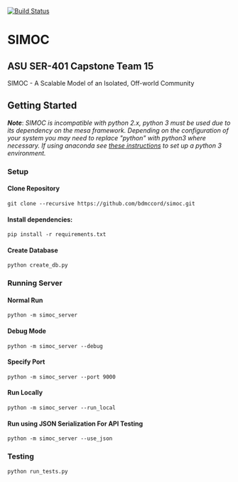 [![Build Status](https://travis-ci.org/bdmccord/simoc.svg?branch=master)](https://travis-ci.org/bdmccord/simoc)

# SIMOC

## ASU SER-401 Capstone Team 15

SIMOC - A Scalable Model of an Isolated, Off-world Community

## Getting Started
***Note***: *SIMOC is incompatible with python 2.x, python 3 must be used due to its dependency on the mesa framework.  Depending on the configuration of your system you may need to  replace "python" with python3 where necessary. If using anaconda see [these instructions](https://conda.io/docs/user-guide/tasks/manage-python.html) to set up a python 3 environment.*

### Setup

#### Clone Repository
`git clone --recursive https://github.com/bdmccord/simoc.git`

#### Install dependencies:

`pip install -r requirements.txt`

#### Create Database

`python create_db.py`

### Running Server

#### Normal Run

`python -m simoc_server`

#### Debug Mode
`python -m simoc_server --debug`

#### Specify Port
`python -m simoc_server --port 9000`

#### Run Locally
`python -m simoc_server --run_local`

#### Run using JSON Serialization For API Testing
`python -m simoc_server --use_json`

### Testing
`python run_tests.py`

